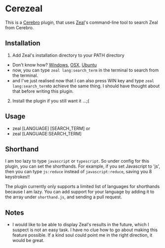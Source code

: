 # Cerezeal

This is a [Cerebro](https://cerebroapp.com) plugin, that uses [Zeal](https://zealdocs.org/)'s command-line tool to search Zeal from Cerebro.

## Installation
1. Add Zeal's installation directory to your PATH directory
  - Don't know how? [Windows](https://www.java.com/en/download/help/path.xml), [OSX](https://www.architectryan.com/2012/10/02/add-to-the-path-on-mac-os-x-mountain-lion/), [Ubuntu](https://askubuntu.com/questions/60218/how-to-add-a-directory-to-the-path)
  - now, you can type `zeal lang:search_term` in the terminal to search from the terminal.
  - and I've just realised now that I can also press WIN key and type `zeal lang:search_term`to achieve the same thing. I should have thought about that before writing this plugin.
2. Install the plugin if you still want it ...;(

## Usage
- zeal [LANGUAGE] [SEARCH_TERM] or
- zeal [LANGUAGE:SEARCH_TERM]

## Shorthand
I am  too lazy to type `javascript` or `typescript`. So under config for this plugin, you can set the shorthands. For example, if you set Javascript to 'js', then you can type `js:reduce` instead of `javascript:reduce`, saving you 8 keystrokes!!

The plugin currently only supports a limited list of languages for shorthands because I am lazy. You can add support for your language by adding it to the array under `shorthand.js`, and sending a pull request.

## Notes
- I would like to be able to display Zeal's results in the future, which I suspect is not an easy task. I have no clue how to go about making this feature possible. If a kind soul could point me in the right direction, it would be great.
 
